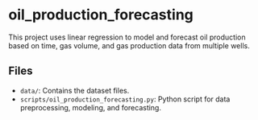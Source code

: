 # oil_production_forecasting

This project uses linear regression to model and forecast oil production based on time, gas volume, and gas production data from multiple wells.

## Files

- `data/`: Contains the dataset files.
- `scripts/oil_production_forecasting.py`: Python script for data preprocessing, modeling, and forecasting.
